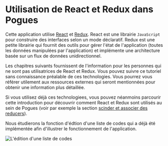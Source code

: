 # Utilisation de React et Redux dans Pogues

Cette application utilise [React](https://facebook.github.io/react/) et [Redux](https://github.com/reactjs/redux). React est une librairie `JavaScript` pour construire des interfaces selon un mode déclaratif. Redux est une petite librairie qui fournit des outils pour gérer l'état de l'application (toutes les données manipulées par l'application) et implémente une architecture basée sur un flux de données unidirectionnel.

Les chapitres suivants fournissent de l'information pour les personnes qui ne sont pas utilisatrices de React et Redux. Vous pouvez suivre ce tutoriel sans connaissance préalable de ces technologies. Vous pourrez vous référer utilement aux ressources externes qui seront mentionnées pour obtenir une information plus détaillée.

Si vous utilisez déjà ces technologiees, vous pouvez néanmoins parcourir cette introduction pour découvrir comment React et Redux sont utilisés au sein de Pogues (voir par exemple la section [scinder et associer des reducers](/react-redux/reducers-split-combine.md)).

Nous étudierons la fonction d'édtion d'une liste de codes qui a déjà été implémentée afin d'illustrer le fonctionnement de l'application.

![L'édition d'une liste de codes](../img/code-list-editor.png "L'édition d'une liste de codes")

